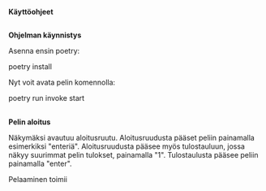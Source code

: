 **Käyttöohjeet**
## 

**Ohjelman käynnistys**

Asenna ensin poetry:

poetry install

Nyt voit avata pelin komennolla:

poetry run invoke start
##

**Pelin aloitus**

Näkymäksi avautuu aloitusruutu. Aloitusruudusta pääset peliin painamalla esimerkiksi "enteriä". 
Aloitusruudusta pääsee myös tulostauluun, jossa näkyy suurimmat pelin tulokset, painamalla "1".
Tulostaulusta pääsee peliin painamalla "enter".

Pelaaminen toimii 



